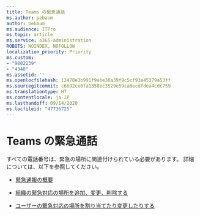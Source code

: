 ```yaml
---
title: Teams の緊急通話
ms.author: pebaum
author: pebaum
ms.audience: ITPro
ms.topic: article
ms.service: o365-administration
ROBOTS: NOINDEX, NOFOLLOW
localization_priority: Priority
ms.custom:
- "9002239"
- "4348"
ms.assetid: ''
ms.openlocfilehash: 13478e3b991f9abe38a39f9c5cf93a45379a53ff
ms.sourcegitcommit: c6692ce0fa1358ec3529e59ca0ecdfdea4cdc759
ms.translationtype: HT
ms.contentlocale: ja-JP
ms.lasthandoff: 09/14/2020
ms.locfileid: "47736725"
---
```

# <a name="teams-emergency-calling"></a>Teams の緊急通話

すべての電話番号は、緊急の場所に関連付けられている必要があります。 詳細については、以下を参照してください。

- [緊急通報の概要](https://docs.microsoft.com/MicrosoftTeams/what-are-emergency-locations-addresses-and-call-routing)

- [組織の緊急対応の場所を追加、変更、削除する](https://docs.microsoft.com/MicrosoftTeams/add-change-remove-emergency-location-organization)

- [ユーザーの緊急対応の場所を割り当てたり変更したりする](https://docs.microsoft.com/MicrosoftTeams/assign-change-emergency-location-user)
